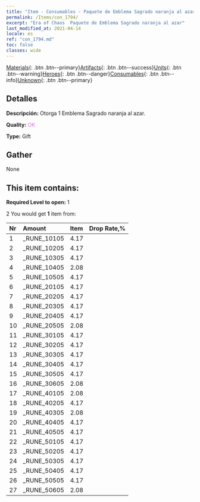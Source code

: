 ```yaml
---
title: "Item - Consumables - Paquete de Emblema Sagrado naranja al azar"
permalink: /Items/con_1794/
excerpt: "Era of Chaos  Paquete de Emblema Sagrado naranja al azar"
last_modified_at: 2021-04-14
locale: es
ref: "con_1794.md"
toc: false
classes: wide
---
```

 [Materials](/es/Items/){: .btn .btn--primary}[Artifacts](/es/Items/Artifacts/){: .btn .btn--success}[Units](/es/Items/Units/){: .btn .btn--warning}[Heroes](/es/Items/Heroes/){: .btn .btn--danger}[Consumables](/es/Items/Consumables/){: .btn .btn--info}[Unknown](/es/Items/Unknown/){: .btn .btn--primary}

## Detalles
 **Descripción:** Otorga 1 Emblema Sagrado naranja al azar.

 **Quality:** <span style="color: #DA70D6">OK</span>

 **Type:** Gift

## Gather

  None

## This item contains:

 **Required Level to open:** 1

 2 You would get **1** item  from:

  | Nr | Amount |     Item    | Drop Rate,% |
  |:---|:-------|:------------|:---------:|
  | 1 | _RUNE_10105 | 4.17 | 
  | 2 | _RUNE_10205 | 4.17 | 
  | 3 | _RUNE_10305 | 4.17 | 
  | 4 | _RUNE_10405 | 2.08 | 
  | 5 | _RUNE_10505 | 4.17 | 
  | 6 | _RUNE_20105 | 4.17 | 
  | 7 | _RUNE_20205 | 4.17 | 
  | 8 | _RUNE_20305 | 4.17 | 
  | 9 | _RUNE_20405 | 4.17 | 
  | 10 | _RUNE_20505 | 2.08 | 
  | 11 | _RUNE_30105 | 4.17 | 
  | 12 | _RUNE_30205 | 4.17 | 
  | 13 | _RUNE_30305 | 4.17 | 
  | 14 | _RUNE_30405 | 4.17 | 
  | 15 | _RUNE_30505 | 4.17 | 
  | 16 | _RUNE_30605 | 2.08 | 
  | 17 | _RUNE_40105 | 2.08 | 
  | 18 | _RUNE_40205 | 4.17 | 
  | 19 | _RUNE_40305 | 2.08 | 
  | 20 | _RUNE_40405 | 4.17 | 
  | 21 | _RUNE_40505 | 4.17 | 
  | 22 | _RUNE_50105 | 4.17 | 
  | 23 | _RUNE_50205 | 4.17 | 
  | 24 | _RUNE_50305 | 4.17 | 
  | 25 | _RUNE_50405 | 4.17 | 
  | 26 | _RUNE_50505 | 4.17 | 
  | 27 | _RUNE_50605 | 2.08 | 
